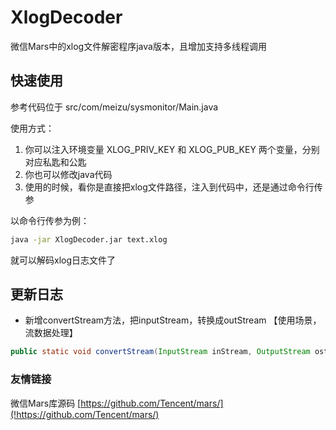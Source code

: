 # XlogDecoder
微信Mars中的xlog文件解密程序java版本，且增加支持多线程调用

## 快速使用

参考代码位于 src/com/meizu/sysmonitor/Main.java

使用方式：
1. 你可以注入环境变量 XLOG_PRIV_KEY 和 XLOG_PUB_KEY 两个变量，分别对应私匙和公匙
2. 你也可以修改java代码
3. 使用的时候，看你是直接把xlog文件路径，注入到代码中，还是通过命令行传参


以命令行传参为例：

```bash
java -jar XlogDecoder.jar text.xlog
```

就可以解码xlog日志文件了

## 更新日志

* 新增convertStream方法，把inputStream，转换成outStream 【使用场景，流数据处理】
```java 
public static void convertStream(InputStream inStream, OutputStream ost) 
```


### 友情链接
微信Mars库源码 [https://github.com/Tencent/mars/](!https://github.com/Tencent/mars/)
